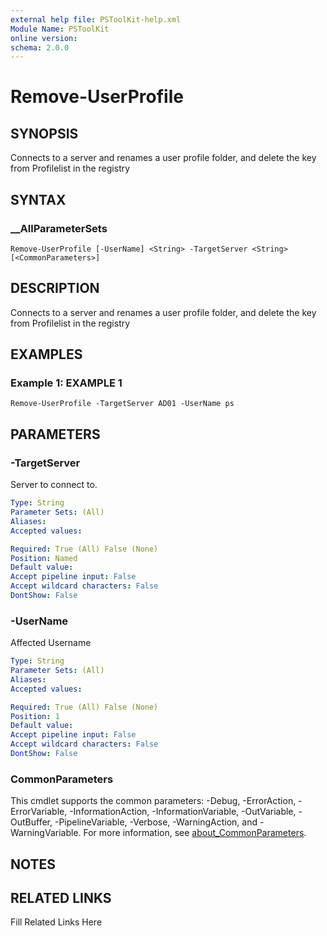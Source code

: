 ```yaml
---
external help file: PSToolKit-help.xml
Module Name: PSToolKit
online version: 
schema: 2.0.0
---
```


# Remove-UserProfile

## SYNOPSIS

Connects to a server and renames a user profile folder, and delete the key from Profilelist in the registry

## SYNTAX

### __AllParameterSets

```
Remove-UserProfile [-UserName] <String> -TargetServer <String> [<CommonParameters>]
```

## DESCRIPTION

Connects to a server and renames a user profile folder, and delete the key from Profilelist in the registry


## EXAMPLES

### Example 1: EXAMPLE 1

```
Remove-UserProfile -TargetServer AD01 -UserName ps
```








## PARAMETERS

### -TargetServer

Server to connect to.

```yaml
Type: String
Parameter Sets: (All)
Aliases: 
Accepted values: 

Required: True (All) False (None)
Position: Named
Default value: 
Accept pipeline input: False
Accept wildcard characters: False
DontShow: False
```

### -UserName

Affected Username

```yaml
Type: String
Parameter Sets: (All)
Aliases: 
Accepted values: 

Required: True (All) False (None)
Position: 1
Default value: 
Accept pipeline input: False
Accept wildcard characters: False
DontShow: False
```


### CommonParameters

This cmdlet supports the common parameters: -Debug, -ErrorAction, -ErrorVariable, -InformationAction, -InformationVariable, -OutVariable, -OutBuffer, -PipelineVariable, -Verbose, -WarningAction, and -WarningVariable. For more information, see [about_CommonParameters](http://go.microsoft.com/fwlink/?LinkID=113216).

## NOTES



## RELATED LINKS

Fill Related Links Here

